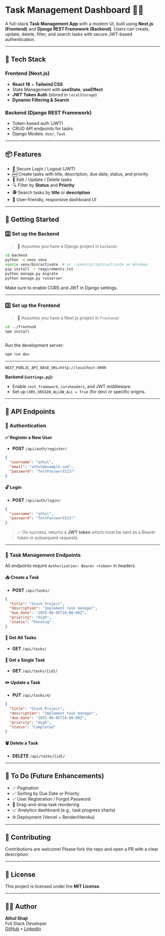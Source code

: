 
# Task Management Dashboard 🧠✅

A full-stack **Task Management App** with a modern UI, built using **Next.js (Frontend)** and **Django REST Framework (Backend)**. Users can create, update, delete, filter, and search tasks with secure JWT-based authentication.

---

## 🔧 Tech Stack

### Frontend (Next.js)
- **React 18** + **Tailwind CSS**
- State Management with **useState**, **useEffect**
- **JWT Token Auth** (stored in `localStorage`)
- **Dynamic Filtering & Search**

### Backend (Django REST Framework)
- Token-based auth (JWT)
- CRUD API endpoints for tasks
- Django Models: `User`, `Task`

---

## 📦 Features

- 🔐 Secure Login / Logout (JWT)
- 🆕 Create tasks with title, description, due date, status, and priority
- 🔁 Edit / Update / Delete tasks
- 🔍 Filter by **Status** and **Priority**
- 🕵️ Search tasks by **title** or **description**
- 🧭 User-friendly, responsive dashboard UI

---

## 🚀 Getting Started



### 2️⃣ Set up the Backend

> 📁 Assumes you have a Django project in `backend/`

```bash
cd backend
python -m venv venv
source venv/bin/activate  # or .\venv\Scripts\activate on Windows
pip install -r requirements.txt
python manage.py migrate
python manage.py runserver
```

Make sure to enable CORS and JWT in Django settings.

---

### 3️⃣ Set up the Frontend

> 📁 Assumes you have a Next.js project in `frontend/`

```bash
cd ../frontend
npm install
```


```env

```

Run the development server:

```bash
npm run dev
```

---


```
NEXT_PUBLIC_API_BASE_URL=http://localhost:8000
```

**Backend (`settings.py`):**
- Enable `rest_framework`, `corsheaders`, and JWT middleware.
- Set up `CORS_ORIGIN_ALLOW_ALL = True` (for dev) or specific origins.

---
## 🧾 API Endpoints

### 🔐 Authentication

#### ✅ Register a New User
- **POST** `/api/auth/register/`
```json
{
  "username": "athul",
  "email": "athul@example.com",
  "password": "TestPassword123!"
}
```

#### 🔓 Login
- **POST** `/api/auth/login/`
```json
{
  "username": "athul",
  "password": "TestPassword123!"
}
```
> ✅ On success, returns a **JWT token** which must be sent as a Bearer token in subsequent requests.

---

### 🧩 Task Management Endpoints

All endpoints require `Authorization: Bearer <token>` in headers.

#### 📥 Create a Task
- **POST** `/api/tasks/`
```json
{
  "title": "Stack Project",
  "description": "Implement task manager",
  "due_date": "2025-06-05T18:00:00Z",
  "priority": "High",
  "status": "Pending"
}
```

#### 📄 Get All Tasks
- **GET** `/api/tasks/`

#### 📄 Get a Single Task
- **GET** `/api/tasks/{id}/`

#### ✏️ Update a Task
- **PUT** `/api/tasks/4/`
```json
{
  "title": "Stack Project",
  "description": "Implement task manager",
  "due_date": "2025-06-05T18:00:00Z",
  "priority": "High",
  "status": "Completed"
}
```

#### 🗑 Delete a Task
- **DELETE** `/api/tasks/{id}/`

---
## 🧠 To Do (Future Enhancements)

- ✅ Pagination
- ✅ Sorting by Due Date or Priority
- ✅ User Registration / Forgot Password
- 🧠 Drag-and-drop task reordering
- 📈 Analytics dashboard (e.g., task progress charts)
- 🌐 Deployment (Vercel + Render/Heroku)

---

## 🤝 Contributing

Contributions are welcome! Please fork the repo and open a PR with a clear description.

---

## 📄 License

This project is licensed under the **MIT License**.

---

## 🙋‍♂️ Author

**Athul Shaji**  
Full Stack Developer  
[GitHub](https://github.com/Athul3Shaji) • [LinkedIn](https://linkedin.com/in/athulshaji)
